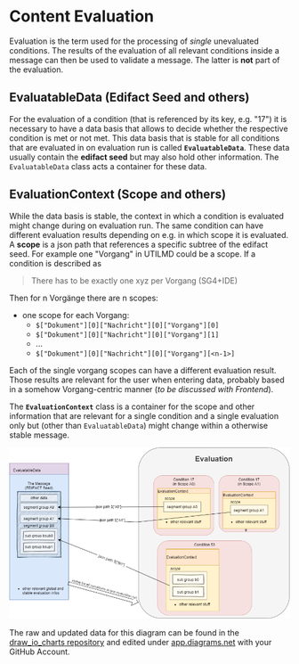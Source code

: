 # Content Evaluation

Evaluation is the term used for the processing of _single_ unevaluated conditions.
The results of the evaluation of all relevant conditions inside a message can then be used to validate a message. The latter is **not** part of the evaluation.

## EvaluatableData (Edifact Seed and others)

For the evaluation of a condition (that is referenced by its key, e.g. "17") it is necessary to have a data basis that allows to decide whether the respective condition is met or not met.
This data basis that is stable for all conditions that are evaluated in on evaluation run is called **`EvaluatableData`**.
These data usually contain the **edifact seed** but may also hold other information. The `EvaluatableData` class acts a container for these data.

## EvaluationContext (Scope and others)

While the data basis is stable, the context in which a condition is evaluated might change during on evaluation run.
The same condition can have different evaluation results depending on e.g. in which scope it is evaluated.
A **scope** is a json path that references a specific subtree of the edifact seed.
For example one "Vorgang" in UTILMD could be a scope.
If a condition is described as

> There has to be exactly one xyz per Vorgang (SG4+IDE)

Then for n Vorgänge there are n scopes:

- one scope for each Vorgang:
  - `$["Dokument"][0]["Nachricht"][0]["Vorgang"][0]`
  - `$["Dokument"][0]["Nachricht"][0]["Vorgang"][1]`
  - ...
  - `$["Dokument"][0]["Nachricht"][0]["Vorgang"][<n-1>]`

Each of the single vorgang scopes can have a different evaluation result.
Those results are relevant for the user when entering data, probably based in a somehow Vorgang-centric manner (_to be discussed with Frontend_).

The **`EvaluationContext`** class is a container for the scope and other information that are relevant for a single condition and a single evaluation only but (other than `EvaluatableData`) might change within a otherwise stable message.

![grafik](EvaluatingConditions.png)

The raw and updated data for this diagram can be found in the [draw_io_charts repository](https://github.com/Hochfrequenz/draw_io_charts/tree/main/wimbee/) and edited under [app.diagrams.net](https://app.diagrams.net/#HHochfrequenz%2Fdraw_io_charts%2Fmain%2Fwimbee%2FEvaluatingConditions.drawio) with your GitHub Account.
